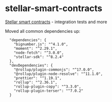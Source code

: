 # stellar-smart-contracts
[Stellar smart contracts](https://tss.stellar.org/) - integration tests and more

Moved all common dependencies up: 
```
  "dependencies": {
    "bignumber.js": "^4.1.0",
    "moment": "^2.29.1",
    "node-fetch": "^3.0.0",
    "stellar-sdk": "^8.2.4"
  },  
  "devDependencies": {
    "@rollup/plugin-commonjs": "^17.0.0",
    "@rollup/plugin-node-resolve": "^11.1.0",
    "prettier": "^1.19.1",
    "rollup": "^2.36.1",
    "rollup-plugin-copy": "^3.3.0",
    "rollup-plugin-terser": "^7.0.2"
  }
```
